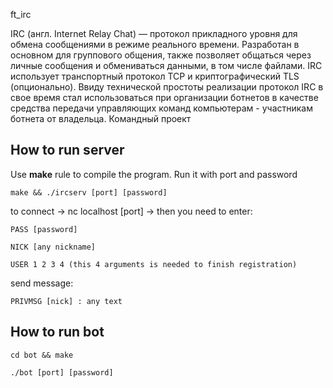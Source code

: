 ft_irc

IRC (англ. Internet Relay Chat) — протокол прикладного уровня для обмена сообщениями в режиме реального времени.
Разработан в основном для группового общения, также позволяет общаться через личные сообщения и обмениваться данными, в том числе файлами.
IRC использует транспортный протокол TCP и криптографический TLS (опционально).
Ввиду технической простоты реализации протокол IRC в свое время стал использоваться при организации ботнетов в качестве средства передачи управляющих команд компьютерам - участникам ботнета от владельца.
Командный проект


## How to run server
Use **make** rule to compile the program. Run it with port and password
``` 
make && ./ircserv [port] [password]
``` 
to connect -> nc localhost [port] -> then you need to enter: 
```
PASS [password]

NICK [any nickname]

USER 1 2 3 4 (this 4 arguments is needed to finish registration)
```
send message:
```
PRIVMSG [nick] : any text
```

## How to run bot
```
cd bot && make
```
```
./bot [port] [password]
```
